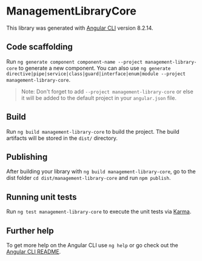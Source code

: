 # ManagementLibraryCore

This library was generated with [Angular CLI](https://github.com/angular/angular-cli) version 8.2.14.

## Code scaffolding

Run `ng generate component component-name --project management-library-core` to generate a new component. You can also use `ng generate directive|pipe|service|class|guard|interface|enum|module --project management-library-core`.
> Note: Don't forget to add `--project management-library-core` or else it will be added to the default project in your `angular.json` file. 

## Build

Run `ng build management-library-core` to build the project. The build artifacts will be stored in the `dist/` directory.

## Publishing

After building your library with `ng build management-library-core`, go to the dist folder `cd dist/management-library-core` and run `npm publish`.

## Running unit tests

Run `ng test management-library-core` to execute the unit tests via [Karma](https://karma-runner.github.io).

## Further help

To get more help on the Angular CLI use `ng help` or go check out the [Angular CLI README](https://github.com/angular/angular-cli/blob/master/README.md).
